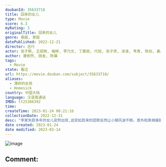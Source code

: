 ```yaml
---
doubanId: 35633718
title: 回来的女儿
type: Movie
score: 6.3
myRating: 3
originalTitle: 回来的女儿
genre: 悬疑, 家庭
datePublished: 2022-12-21
director: 吕行
actor: 张子枫, 王砚辉, 梅婷, 李乃文, 丁嘉丽, 代旭, 张子贤, 涂凌, 苇青, 陈创, 姜彤, 王奕盛, 林鹏, 陈卫, 曾淇, 郭丞, 杜宇森, 钱漪, 赵昱童, 张贤静, 程琪
author: 潘依然, 田金, 陈骥
tags:
  - Movie
state: 看过
url: https://movie.douban.com/subject/35633718/
aliases:
  - 潭岭的女孩
  - Homesick
country: 中国大陆
language: 汉语普通话
IMDb: tt25386392
time: 
createTime: 2023-01-24 00:21:16
collectionDate: 2022-12-31
desc: "李家失踪多年的女儿突然出现,这突如其来的团聚反而让小镇风波不断。意外和真相接踵而至，李家人深藏的秘密也逐渐浮出水面……"
date created: 2023-01-24
date modified: 2023-03-14
---
```


![image](p2885326350.jpg)

Comment:
---
